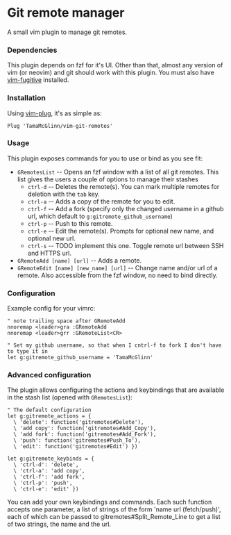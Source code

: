 # Git remote manager

A small vim plugin to manage git remotes.

### Dependencies

This plugin depends on fzf for it's UI. Other than that, almost any version of vim (or neovim) and git should work with this plugin.
You must also have [vim-fugitive](https://github.com/tpope/vim-fugitive) installed.

### Installation

Using [vim-plug](https://github.com/junegunn/vim-plug), it's as simple as:

`Plug 'TamaMcGlinn/vim-git-remotes'`

### Usage

This plugin exposes commands for you to use or bind as you see fit:

* `GRemotesList` -- Opens an fzf window with a list of all git remotes. This list gives the users a couple of options to manage their stashes
  * `ctrl-d` -- Deletes the remote(s). You can mark multiple remotes for deletion with the `tab` key.
  * `ctrl-a` -- Adds a copy of the remote for you to edit.
  * `ctrl-f` -- Add a fork (specify only the changed username in a github url, which default to `g:gitremote_github_username`)
  * `ctrl-p` -- Push to this remote.
  * `ctrl-e` -- Edit the remote(s). Prompts for optional new name, and optional new url.
  * `ctrl-s` -- TODO implement this one. Toggle remote url between SSH and HTTPS url.
* `GRemoteAdd [name] [url]` -- Adds a remote.
* `GRemoteEdit [name] [new_name] [url]` -- Change name and/or url of a remote. Also accessible from the fzf window, no need to bind directly.

### Configuration

Example config for your vimrc:

```
" note trailing space after GRemoteAdd
nnoremap <leader>gra :GRemoteAdd 
nnoremap <leader>grr :GRemoteList<CR>

" Set my github username, so that when I cntrl-f to fork I don't have to type it in
let g:gitremote_github_username = 'TamaMcGlinn'
```

### Advanced configuration

The plugin allows configuring the actions and keybindings that are available in the stash list (opened with `GRemotesList`):

```
" The default configuration
let g:gitremote_actions = {
  \ 'delete': function('gitremotes#Delete'), 
  \ 'add copy': function('gitremotes#Add_Copy'),
  \ 'add fork': function('gitremotes#Add_Fork'),
  \ 'push': function('gitremotes#Push_To'),
  \ 'edit': function('gitremotes#Edit') })

let g:gitremote_keybinds = {
  \ 'ctrl-d': 'delete',
  \ 'ctrl-a': 'add copy',
  \ 'ctrl-f': 'add fork',
  \ 'ctrl-p': 'push',
  \ 'ctrl-e': 'edit' })
```

You can add your own keybindings and commands. Each such function accepts one parameter, a list of strings of the form 'name	url (fetch/push)', each of which can be passed to gitremotes#Split_Remote_Line to get a list of two strings, the name and the url.
